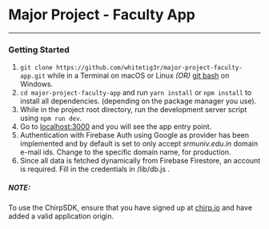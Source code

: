 # Major Project - Faculty App

----
### Getting Started
1. ```git clone https://github.com/whitetig3r/major-project-faculty-app.git```  while in a Terminal on macOS or Linux *(OR)* [git bash](https://gitforwindows.org/) on Windows.
2. `cd major-project-faculty-app` and run `yarn install` or `npm install` to install all dependencies. (depending on the package manager you use).
3. While in the project root directory, run the development server script using `npm run dev`.
4. Go to [localhost:3000](http://localhost:3000) and you will see the app entry point.
5. Authentication with Firebase Auth using Google as provider has been implemented and by default is set to only accept *srmuniv.edu.in* domain e-mail ids. Change to the specific domain name, for production.
6. Since all data is fetched dynamically from Firebase Firestore, an account is required. Fill in the credentials in /lib/db.js .

##### NOTE:
 To use the ChirpSDK, ensure that you have signed up at [chirp.io](https://chirp.io/) and have added a valid application origin. 
